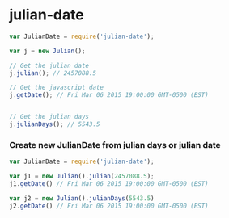 # julian-date

```js
var JulianDate = require('julian-date');

var j = new Julian();

// Get the julian date
j.julian(); // 2457088.5

// Get the javascript date
j.getDate(); // Fri Mar 06 2015 19:00:00 GMT-0500 (EST)


// Get the julian days
j.julianDays(); // 5543.5

```

### Create new JulianDate from julian days or julian date

```js
var JulianDate = require('julian-date');

var j1 = new Julian().julian(2457088.5);
j1.getDate() // Fri Mar 06 2015 19:00:00 GMT-0500 (EST)

var j2 = new Julian().julianDays(5543.5)
j2.getDate() // Fri Mar 06 2015 19:00:00 GMT-0500 (EST)

```
